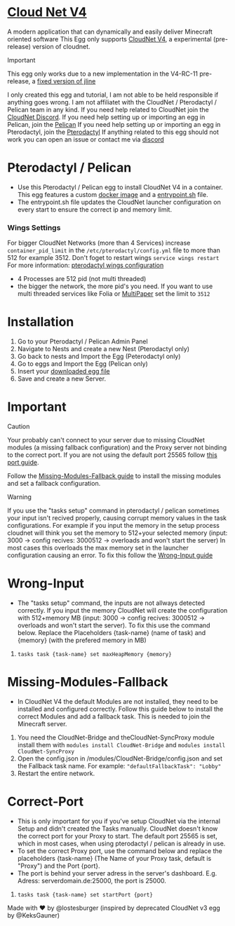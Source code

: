 # [Cloud Net V4](https://cloudnetservice.io/)
A modern application that can dynamically and easily deliver Minecraft oriented software
This Egg only supports [CloudNet V4](https://github.com/CloudNetService/CloudNet/releases), a experimental (pre-release) version of cloudnet.

> [!IMPORTANT] 
> This egg only works due to a new implementation in the V4-RC-11 pre-release, a [fixed version of jline](https://github.com/CloudNetService/CloudNet/pull/1441)
> 
> I only created this egg and tutorial, I am not able to be held responsible if anything goes wrong. I am not affiliatet with the CloudNet / Pterodactyl / Pelican team in any kind. 
> If you need help related to CloudNet join the [CloudNet Discord](https://discord.gg/Qr6eRtNUT6). 
> If you need help setting up or importing an egg in Pelican, join the [Pelican](https://discord.gg/pelican-panel)
> If you need help setting up or importing an egg in Pterodactyl, join the [Pterodactyl](https://discord.gg/YM9A4PPM8h)
> If anything related to this egg should not work you can open an issue or contact me via [discord](https://discord.com/channels/@me/740233346919170058)

# Pterodactyl / Pelican
* Use this Pterodactyl / Pelican egg to install CloudNet V4 in a container. This egg features a custom [docker image](https://github.com/Lostes-Burger/docker/blob/main/pterodactyl/images/cloudnet/dockerfile) and a [entrypoint.sh](https://github.com/Lostes-Burger/docker/blob/main/pterodactyl/images/cloudnet/entrypoint.sh) file.
* The entrypoint.sh file updates the CloudNet launcher configuration on every start to ensure the correct ip and memory limit.

### Wings Settings
For bigger CloudNet Networks (more than 4 Services) increase `container_pid_limit` in the `/etc/pterodactyl/config.yml` file to more than 512 for example 3512. Don't foget to restart wings `service wings restart`\
For more information: [pterodactyl wings configuration](https://pterodactyl.io/wings/1.0/configuration.html#container-pid-limit)
- 4 Processes are 512 pid (not multi threaded)
- the bigger the network, the more pid's you need. If you want to use multi threaded services like Folia or [MultiPaper](https://github.com/Lostes-Burger/Docker/tree/main/pterodactyl/eggs/CloudNet%2BMP) set the limit to `3512`

# Installation
1. Go to your Pterodactyl / Pelican Admin Panel
2. Navigate to Nests and create a new Nest (Pterodactyl only)
3. Go back to nests and Import the Egg (Peterodactyl only)
3. Go to eggs and Import the Egg (Pelican only)
4. Insert your [downloaded egg file](https://github.com/Lostes-Burger/docker/blob/main/pterodactyl/eggs/cloudnet/egg-CloudNetV4.json)
5. Save and create a new Server.

# Important
> [!CAUTION]
> Your probably can't connect to your server due to missing CloudNet modules (a missing fallback configuration) and the Proxy server not binding to the correct port. If you are not using the default port 25565 follow [this port guide](https://github.com/Lostes-Burger/Docker/tree/main/pterodactyl/eggs/cloudnet#correct-port).
> 
> Follow the [Missing-Modules-Fallback guide](https://github.com/Lostes-Burger/Docker/tree/main/pterodactyl/eggs/cloudnet#missing-modules-fallback) to install the missing modules and set a fallback configuration.


> [!WARNING]
> If you use the "tasks setup" command in pterodactyl / pelican sometimes your input isn't recived properly, causing corrupt memory values in the task configurations.
> For example if you input the memory in the setup process cloudnet will think you set the memory to 512+your selected memory (input: 3000 -> config recives: 3000512 -> overloads and won't start the server)
> In most cases this overloads the max memory set in the launcher configuration causing an error. To fix this follow the [Wrong-Input guide](https://github.com/Lostes-Burger/Docker/tree/main/pterodactyl/eggs/cloudnet#wrong-input)
  
# Wrong-Input
* The "tasks setup" command, the inputs are not allways detected correctly. If you input the memory CloudNet will create the configuration with 512+memory MB (input: 3000 -> config recives: 3000512 -> overloads and won't start the server). To fix this use the command below. Replace the Placeholders {task-name} (name of task) and {memory} (with the prefered memory in MB)
1. `tasks task {task-name} set maxHeapMemory {memory}`

# Missing-Modules-Fallback
* In CloudNet V4 the default Modules are not installed, they need to be installed and configured correctly. Follow this guide below to install the correct Modules and add a fallback task. This is needed to join the Minecraft server.
1. You need the CloudNet-Bridge and theCloudNet-SyncProxy module install them with `modules install CloudNet-Bridge` and `modules install CloudNet-SyncProxy`
2. Open the config.json in /modules/CloudNet-Bridge/config.json and set the Fallback task name. For example: `"defaultFallbackTask": "Lobby"`
3. Restart the entire network.

# Correct-Port
* This is only important for you if you've setup CloudNet via the internal Setup and didn't created the Tasks manually. CloudNet doesn't know the correct port for your Proxy to start. The default port 25565 is set, which in most cases, when using pterodactyl / pelican is already in use.
* To set the correct Proxy port, use the command below and replace the placeholders {task-name} (The Name of your Proxy task, default is "Proxy") and the Port {port}. 
* The port is behind your server adress in the server's dashboard. E.g. Adress: serverdomain.de:25000, the port is 25000.
1. `tasks task {task-name} set startPort {port}`

Made with ❤️ by @lostesburger (inspired by deprecated CloudNet v3 egg by @KeksGauner)
